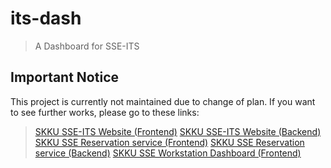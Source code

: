 # its-dash
> A Dashboard for SSE-ITS
## Important Notice
This project is currently not maintained due to change of plan.
If you want to see further works, please go to these links:
>  [SKKU SSE-ITS Website (Frontend)](https://github.com/sseits-skku/itsweb)
>  [SKKU SSE-ITS Website (Backend)](https://github.com/sseits-skku/its-backend)
>  [SKKU SSE Reservation service (Frontend)](https://github.com/sseits-skku/yeyag)
>  [SKKU SSE Reservation service (Backend)](https://github.com/sseits-skku/yeyag)
>  [SKKU SSE Workstation Dashboard (Frontend)](https://github.com/sseits-skku/dashboard)
